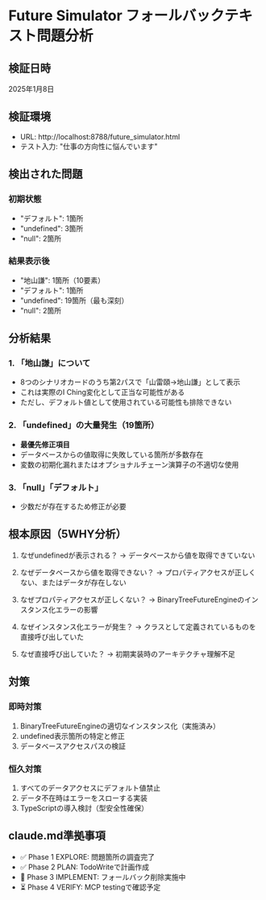 # Future Simulator フォールバックテキスト問題分析

## 検証日時
2025年1月8日

## 検証環境
- URL: http://localhost:8788/future_simulator.html
- テスト入力: "仕事の方向性に悩んでいます"

## 検出された問題

### 初期状態
- "デフォルト": 1箇所
- "undefined": 3箇所
- "null": 2箇所

### 結果表示後
- "地山謙": 1箇所（10要素）
- "デフォルト": 1箇所
- "undefined": 19箇所（最も深刻）
- "null": 2箇所

## 分析結果

### 1. 「地山謙」について
- 8つのシナリオカードのうち第2パスで「山雷頤→地山謙」として表示
- これは実際のI Ching変化として正当な可能性がある
- ただし、デフォルト値として使用されている可能性も排除できない

### 2. 「undefined」の大量発生（19箇所）
- **最優先修正項目**
- データベースからの値取得に失敗している箇所が多数存在
- 変数の初期化漏れまたはオプショナルチェーン演算子の不適切な使用

### 3. 「null」「デフォルト」
- 少数だが存在するため修正が必要

## 根本原因（5WHY分析）

1. なぜundefinedが表示される？
   → データベースから値を取得できていない

2. なぜデータベースから値を取得できない？
   → プロパティアクセスが正しくない、またはデータが存在しない

3. なぜプロパティアクセスが正しくない？
   → BinaryTreeFutureEngineのインスタンス化エラーの影響

4. なぜインスタンス化エラーが発生？
   → クラスとして定義されているものを直接呼び出していた

5. なぜ直接呼び出していた？
   → 初期実装時のアーキテクチャ理解不足

## 対策

### 即時対策
1. BinaryTreeFutureEngineの適切なインスタンス化（実施済み）
2. undefined表示箇所の特定と修正
3. データベースアクセスパスの検証

### 恒久対策
1. すべてのデータアクセスにデフォルト値禁止
2. データ不在時はエラーをスローする実装
3. TypeScriptの導入検討（型安全性確保）

## claude.md準拠事項
- ✅ Phase 1 EXPLORE: 問題箇所の調査完了
- ✅ Phase 2 PLAN: TodoWriteで計画作成
- 🔄 Phase 3 IMPLEMENT: フォールバック削除実施中
- ⏳ Phase 4 VERIFY: MCP testingで確認予定